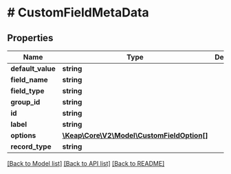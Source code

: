 # # CustomFieldMetaData

## Properties

Name | Type | Description | Notes
------------ | ------------- | ------------- | -------------
**default_value** | **string** |  | [optional]
**field_name** | **string** |  | [optional]
**field_type** | **string** |  | [optional]
**group_id** | **string** |  | [optional]
**id** | **string** |  | [optional]
**label** | **string** |  | [optional]
**options** | [**\Keap\Core\V2\Model\CustomFieldOption[]**](CustomFieldOption.md) |  | [optional]
**record_type** | **string** |  | [optional]

[[Back to Model list]](../../README.md#models) [[Back to API list]](../../README.md#endpoints) [[Back to README]](../../README.md)
